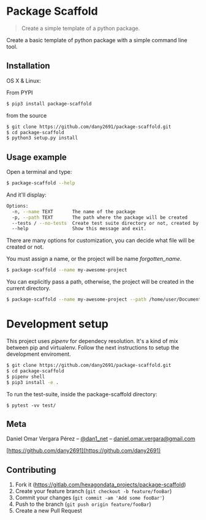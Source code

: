 # Package Scaffold
> Create a simple template of a python package.

Create a basic template of python package with a simple command line tool.

## Installation

OS X & Linux:

From PYPI

```sh
$ pip3 install package-scaffold
```

from the source

```sh
$ git clone https://github.com/dany2691/package-scaffold.git
$ cd package-scaffold
$ python3 setup.py install
```

## Usage example

Open a terminal and type:

```sh
$ package-scaffold --help
```

And it'll display:

```sh
Options:
  -n, --name TEXT       The name of the package
  -p, --path TEXT       The path where the package will be created
  --tests / --no-tests  Create test suite directory or not, created by default
  --help                Show this message and exit.
```
There are many options for customization, you can decide what file will be created or not.

You must assign a name, or the project will be name  *forgotten_name*.

```sh
$ package-scaffold --name my-awesome-project
```

You can explicitly pass a path, otherwise, the project will be created in the current directory.

```sh
$ package-scaffold --name my-awesome-project --path /home/user/Documents/
```

# Development setup

This project uses _pipenv_ for dependecy resolution. It's a kind of mix between
pip and virtualenv. Follow the next instructions to setup the development enviroment.

```sh
$ git clone https://github.com/dany2691/package-scaffold.git
$ cd package-scaffold
$ pipenv shell
$ pip3 install -e .
```

To run the test-suite, inside the package-scaffold directory:

```shell
$ pytest -vv test/
```

## Meta

Daniel Omar Vergara Pérez – [@dan1_net](https://twitter.com/dan1_net) – daniel.omar.vergara@gmail.com

[https://github.com/dany2691](https://github.com/dany2691)

## Contributing

1. Fork it (<https://gitlab.com/hexagondata_projects/package-scaffold>)
2. Create your feature branch (`git checkout -b feature/fooBar`)
3. Commit your changes (`git commit -am 'Add some fooBar'`)
4. Push to the branch (`git push origin feature/fooBar`)
5. Create a new Pull Request
